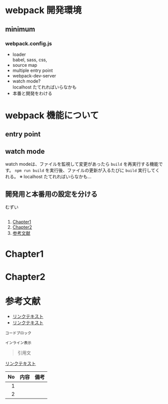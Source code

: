 # webpack 開発環境
## minimum
### webpack.config.js
* loader<br>babel, sass, css,
* source map
* multiple entry point
* webpack-dev-server
* watch mode?<br>localhost たてれればいらなかも
* 本番と開発をわける

# webpack 機能について
## entry point

## watch mode
watch modeは、ファイルを監視して変更があったら `build` を再実行する機能です。
`npm run build` を実行後、ファイルの更新が入るたびに `build` 実行してくれる。
※ localhost たてれればいらなかも…

## 開発用と本番用の設定を分ける
むずい

##
##
1. [Chapter1](#Chapter1)
1. [Chapter2](#Chapter2)
1. [参考文献](#reference)



<!-- 各チャプター -->
<a id="#Chapter1"></a>
# Chapter1

<a id="#Chapter2"></a>
# Chapter2

<a id="#reference"></a>
# 参考文献
- [リンクテキスト](URL)
- [リンクテキスト](URL)


```言語名:ファイル名.拡張子
コードブロック
```

`インライン表示`

>引用文

[リンクテキスト](URL)

| No |    内容     |    備考    |
|---:|-------------|------------|
| 1  |             |            |
| 2  |             |            |